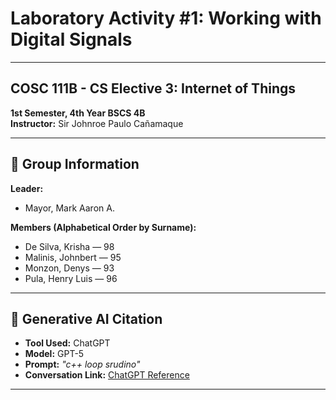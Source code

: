 # Laboratory Activity #1: Working with Digital Signals

---

## COSC 111B - CS Elective 3: Internet of Things  
**1st Semester, 4th Year BSCS 4B**  
**Instructor:** Sir Johnroe Paulo Cañamaque  

---

## 📌 Group Information
**Leader:**  
- Mayor, Mark Aaron A.  

**Members (Alphabetical Order by Surname):**  
- De Silva, Krisha — 98  
- Malinis, Johnbert — 95  
- Monzon, Denys — 93 
- Pula, Henry Luis — 96

---

## 📌 Generative AI Citation
- **Tool Used:** ChatGPT  
- **Model:** GPT-5  
- **Prompt:** *"c++ loop srudino"*  
- **Conversation Link:** [ChatGPT Reference](https://chatgpt.com/c/68c6a98c-0614-832a-99fc-2c76ac37722c)  

---
